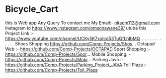 # Bicycle_Cart

this is Web app Any Query To contact me My Email:- nitaom112@gmail.com Instagram Id https://www.instagram.com/omsonawane39/ utube this Project Link :- https://www.youtube.com/channel/UCKy5K7xoIcd53TuQfLhIbMQ
..
.
.
.
.
.
.
.
.
.
.
.
Shoes Shopping https://github.com/Comp-Projects/Shos...
Octapad Web :-  https://github.com/Comp-Projects/OCTAPAD
Sport Shopping :-https://github.com/Comp-Projects/Spor...
Mobile Shopping: - https://github.com/Comp-Projects/Mobi...
Parking  Java :-https://github.com/Comp-Projects/Parking_Project_JAVA
Toll Plaza :- https://github.com/Comp-Projects/Toll_Plaza
